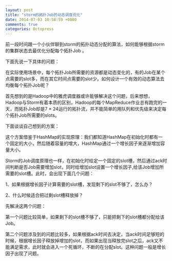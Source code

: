 ```yaml
---
layout: post
title: "storm的拓扑Job的动态调度优化"
date: 2014-07-03 10:58:59 +0800
comments: true
categories: Octopress
---
```


前一段时间跟一个小伙伴聊到storm的拓扑动态分配的算法，如何能够根据storm的集群状态去最优化分配每个拓扑Job 。

下面先说一下具体的问题：

在实际使用场景中，每个拓扑Job所需要的资源都是动态变化的，有的Job在某个点需要的slot多，而在其它时间点需要的slot少。如何设计一个有效的动态算法去均衡每个拓扑Job呢？

首先想到的是Hadoop中的雅虎调度器或许能够解决这个问题，后来想想，Hadoop与Storm有着本质的区别，Hadoop的每个MapReduce作业总有跑完的一天，而拓扑Job却是7 × 24运行的拓扑流，并不能简单的用队列和优先级来决定每个拓扑Job所需要的slots。

下面谈谈自己想到的方案：

这个方案借鉴于HashMap的实现原理：我们都知道HashMap在初始化时都有一个固定的大小，然后随着容量的增大，HashMap通过一个增长因子来逐渐增加容量大小。

Storm的Job调度原理也一样，在初始化时给定一个固定的slot槽，然后通过ack时间判断是否Job需要增加slot，同时给增加slot设置一个增长因子,给该Job增加所需要的slot槽。此时，会出现下面几个问题：

1、如果根据增长因子计算需要的slot槽，发现剩下的slot不够了，怎么办？

2、什么时候适合把过剩slot槽释放掉？

先解决这两个问题：

第一个问题比较简单，如果剩下的slot槽不够了，只能把剩下的slot槽都分配给该Job。

第二个问题涉及到的问题比较多，如果根据ack时间去决定，当ack时间足够短的时候，根据增长因子释放掉增加的slot，而如果出现当释放完slot之后，ack又不能满足需求，此时就会进入一个死循环，不断的在分配slot。这种问题一般是增长因子出现了问题。



